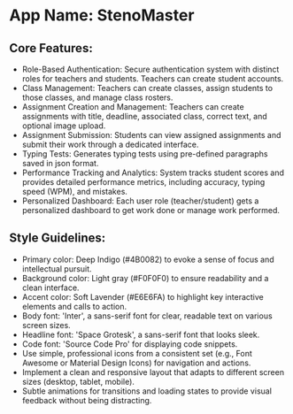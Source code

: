# **App Name**: StenoMaster

## Core Features:

- Role-Based Authentication: Secure authentication system with distinct roles for teachers and students. Teachers can create student accounts.
- Class Management: Teachers can create classes, assign students to those classes, and manage class rosters.
- Assignment Creation and Management: Teachers can create assignments with title, deadline, associated class, correct text, and optional image upload.
- Assignment Submission: Students can view assigned assignments and submit their work through a dedicated interface.
- Typing Tests: Generates typing tests using pre-defined paragraphs saved in json format.
- Performance Tracking and Analytics: System tracks student scores and provides detailed performance metrics, including accuracy, typing speed (WPM), and mistakes.
- Personalized Dashboard: Each user role (teacher/student) gets a personalized dashboard to get work done or manage work performed.

## Style Guidelines:

- Primary color: Deep Indigo (#4B0082) to evoke a sense of focus and intellectual pursuit.
- Background color: Light gray (#F0F0F0) to ensure readability and a clean interface.
- Accent color: Soft Lavender (#E6E6FA) to highlight key interactive elements and calls to action.
- Body font: 'Inter', a sans-serif font for clear, readable text on various screen sizes.
- Headline font: 'Space Grotesk', a sans-serif font that looks sleek.
- Code font: 'Source Code Pro' for displaying code snippets.
- Use simple, professional icons from a consistent set (e.g., Font Awesome or Material Design Icons) for navigation and actions.
- Implement a clean and responsive layout that adapts to different screen sizes (desktop, tablet, mobile).
- Subtle animations for transitions and loading states to provide visual feedback without being distracting.